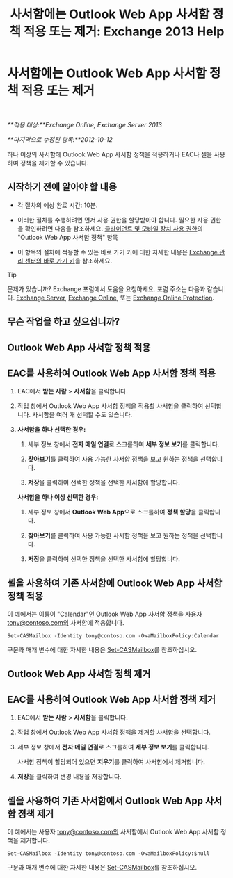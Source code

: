 ﻿---
title: '사서함에는 Outlook Web App 사서함 정책 적용 또는 제거: Exchange 2013 Help'
TOCTitle: 사서함에는 Outlook Web App 사서함 정책 적용 또는 제거
ms:assetid: 51d8e269-b0d5-4bc7-9b3d-0460871e54fa
ms:mtpsurl: https://technet.microsoft.com/ko-kr/library/Dd876884(v=EXCHG.150)
ms:contentKeyID: 50483099
ms.date: 05/22/2018
mtps_version: v=EXCHG.150
ms.translationtype: MT
---

# 사서함에는 Outlook Web App 사서함 정책 적용 또는 제거

 

_**적용 대상:**Exchange Online, Exchange Server 2013_

_**마지막으로 수정된 항목:**2012-10-12_

하나 이상의 사서함에 Outlook Web App 사서함 정책을 적용하거나 EAC나 셸을 사용하여 정책을 제거할 수 있습니다.

## 시작하기 전에 알아야 할 내용

  - 각 절차의 예상 완료 시간: 10분.

  - 이러한 절차를 수행하려면 먼저 사용 권한을 할당받아야 합니다. 필요한 사용 권한을 확인하려면 다음을 참조하세요. [클라이언트 및 모바일 장치 사용 권한](clients-and-mobile-devices-permissions-exchange-2013-help.md)의 "Outlook Web App 사서함 정책" 항목

  - 이 항목의 절차에 적용할 수 있는 바로 가기 키에 대한 자세한 내용은 [Exchange 관리 센터의 바로 가기 키](keyboard-shortcuts-in-the-exchange-admin-center-exchange-online-protection-help.md)을 참조하세요.


> [!TIP]
> 문제가 있습니까? Exchange 포럼에서 도움을 요청하세요. 포럼 주소는 다음과 같습니다. <A href="https://go.microsoft.com/fwlink/p/?linkid=60612">Exchange Server</A>, <A href="https://go.microsoft.com/fwlink/p/?linkid=267542">Exchange Online</A>, 또는 <A href="https://go.microsoft.com/fwlink/p/?linkid=285351">Exchange Online Protection</A>.



## 무슨 작업을 하고 싶으십니까?

## Outlook Web App 사서함 정책 적용

## EAC를 사용하여 Outlook Web App 사서함 정책 적용

1.  EAC에서 **받는 사람** \> **사서함**을 클릭합니다.

2.  작업 창에서 Outlook Web App 사서함 정책을 적용할 사서함을 클릭하여 선택합니다. 사서함을 여러 개 선택할 수도 있습니다.

3.  **사서함을 하나 선택한 경우:**
    
    1.  세부 정보 창에서 **전자 메일 연결**로 스크롤하여 **세부 정보 보기**를 클릭합니다.
    
    2.  **찾아보기**를 클릭하여 사용 가능한 사서함 정책을 보고 원하는 정책을 선택합니다.
    
    3.  **저장**을 클릭하여 선택한 정책을 선택한 사서함에 할당합니다.
    
    **사서함을 하나 이상 선택한 경우:**
    
    1.  세부 정보 창에서 **Outlook Web App**으로 스크롤하여 **정책 할당**을 클릭합니다.
    
    2.  **찾아보기**를 클릭하여 사용 가능한 사서함 정책을 보고 원하는 정책을 선택합니다.
    
    3.  **저장**을 클릭하여 선택한 정책을 선택한 사서함에 할당합니다.

## 셸을 사용하여 기존 사서함에 Outlook Web App 사서함 정책 적용

이 예에서는 이름이 "Calendar"인 Outlook Web App 사서함 정책을 사용자 tony@contoso.com의 사서함에 적용합니다.

    Set-CASMailbox -Identity tony@contoso.com -OwaMailboxPolicy:Calendar

구문과 매개 변수에 대한 자세한 내용은 [Set-CASMailbox](https://technet.microsoft.com/ko-kr/library/bb125264\(v=exchg.150\))를 참조하십시오.

## Outlook Web App 사서함 정책 제거

## EAC를 사용하여 Outlook Web App 사서함 정책 제거

1.  EAC에서 **받는 사람** \> **사서함**을 클릭합니다.

2.  작업 창에서 Outlook Web App 사서함 정책을 제거할 사서함을 선택합니다.

3.  세부 정보 창에서 **전자 메일 연결**로 스크롤하여 **세부 정보 보기**를 클릭합니다.
    
    사서함 정책이 할당되어 있으면 **지우기**를 클릭하여 사서함에서 제거합니다.

4.  **저장**을 클릭하여 변경 내용을 저장합니다.

## 셸을 사용하여 기존 사서함에서 Outlook Web App 사서함 정책 제거

이 예에서는 사용자 tony@contoso.com의 사서함에서 Outlook Web App 사서함 정책을 제거합니다.

    Set-CASMailbox -Identity tony@contoso.com -OwaMailboxPolicy:$null

구문과 매개 변수에 대한 자세한 내용은 [Set-CASMailbox](https://technet.microsoft.com/ko-kr/library/bb125264\(v=exchg.150\))를 참조하십시오.

